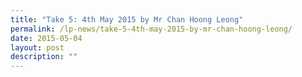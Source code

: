 ```yaml
---
title: "Take 5: 4th May 2015 by Mr Chan Hoong Leong"
permalink: /lp-news/take-5-4th-may-2015-by-mr-chan-hoong-leong/
date: 2015-05-04
layout: post
description: ""
---
```

